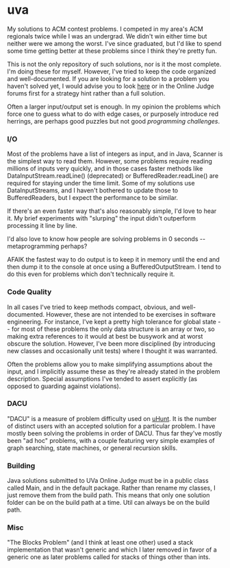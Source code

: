 uva
===

My solutions to ACM contest problems. I competed in my area's ACM regionals twice while I was an undergrad. We didn't win either time but neither were we among the worst. I've since graduated, but I'd like to spend some time getting better at these problems since I think they're pretty fun.

This is not the only repository of such solutions, nor is it the most complete. I'm doing these for myself. However, I've tried to keep the code organized and well-documented. If you are looking for a solution to a problem you haven't solved yet, I would advise you to look [here](http://uvatoolkit.com/problemssolve.php) or in the Online Judge forums first for a strategy hint rather than a full solution.

Often a larger input/output set is enough. In my opinion the problems which force one to guess what to do with edge cases, or purposely introduce red herrings, are perhaps good puzzles but not good *programming challenges*.

### I/O
Most of the problems have a list of integers as input, and in Java, Scanner is the simplest way to read them. However, some problems require reading millions of inputs very quickly, and in those cases faster methods like DataInputStream.readLine() (deprecated) or BufferedReader.readLine() are required for staying under the time limit. Some of my solutions use DataInputStreams, and I haven't bothered to update those to BufferedReaders, but I expect the performance to be similar.

If there's an even faster way that's also reasonably simple, I'd love to hear it. My brief experiments with "slurping" the input didn't outperform processing it line by line.

I'd also love to know how people are solving problems in 0 seconds -- metaprogramming perhaps?

AFAIK the fastest way to do output is to keep it in memory until the end and then dump it to the console at once using a BufferedOutputStream. I tend to do this even for problems which don't technically require it.

### Code Quality
In all cases I've tried to keep methods compact, obvious, and well-documented. However, these are not intended to be exercises in software engineering. For instance, I've kept a pretty high tolerance for global state -- for most of these problems the only data structure is an array or two, so making extra references to it would at best be busywork and at worst obscure the solution. However, I've been more disciplined (by introducing new classes and occasionally unit tests) where I thought it was warranted.

Often the problems allow you to make simplifying assumptions about the input, and I implicitly assume these as they're already stated in the problem description. Special assumptions I've tended to assert explicitly (as opposed to guarding against violations).

### DACU
"DACU" is a measure of problem difficulty used on [uHunt](http://uhunt.felix-halim.net). It is the number of distinct users with an accepted solution for a particular problem. I have mostly been solving the problems in order of DACU. Thus far they've mostly been "ad hoc" problems, with a couple featuring very simple examples of graph searching, state machines, or general recursion skills.

### Building
Java solutions submitted to UVa Online Judge must be in a public class called Main, and in the default package. Rather than rename my classes, I just remove them from the build path. This means that only one solution folder can be on the build path at a time. Util can always be on the build path.

### Misc
"The Blocks Problem" (and I think at least one other) used a stack implementation that wasn't generic and which I later removed in favor of a generic one as later problems called for stacks of things other than ints.
